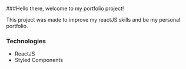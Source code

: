 ###Hello there, welcome to my portfolio project!

This project was made to improve my reactJS skills and be my personal portfolio.

### Technologies
- ReactJS
- Styled Components
